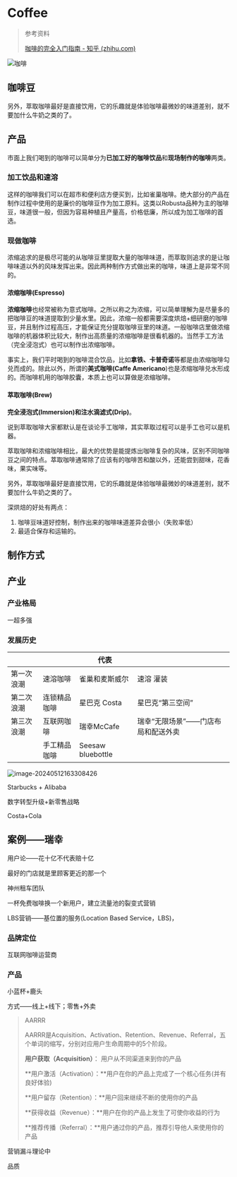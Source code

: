 # Coffee

> 参考资料
>
> [咖啡的完全入门指南 - 知乎 (zhihu.com)](https://zhuanlan.zhihu.com/p/125618758)



![咖啡](https://philfan-pic.oss-cn-beijing.aliyuncs.com/img/%E5%92%96%E5%95%A1.png)



## 咖啡豆

另外，萃取咖啡最好是直接饮用，它的乐趣就是体验咖啡最微妙的味道差别，就不要加什么牛奶之类的了。



## 产品

市面上我们喝到的咖啡可以简单分为**已加工好的咖啡饮品**和**现场制作的咖啡**两类。

### **加工饮品和速溶**

这样的咖啡我们可以在超市和便利店方便买到，比如雀巢咖啡。绝大部分的产品在制作过程中使用的是廉价的咖啡豆作为加工原料。这类以Robusta品种为主的咖啡豆，味道很一般，但因为容易种植且产量高，价格低廉，所以成为加工咖啡的首选。

### **现做咖啡**

浓缩追求的是极尽可能的从咖啡豆里提取大量的咖啡味道，而萃取则追求的是让咖啡味道以外的风味发挥出来。因此两种制作方式做出来的咖啡，味道上是非常不同的。

#### **浓缩咖啡(Espresso)**

**浓缩咖啡**也经常被称为意式咖啡。之所以称之为浓缩，可以简单理解为是尽量多的把咖啡豆的味道提取到少量水里。因此，浓缩一般都需要深度烘焙+细研磨的咖啡豆，并且制作过程高压，才能保证充分提取咖啡豆里的味道。一般咖啡店里做浓缩咖啡的机器体积比较大，制作出高质量的浓缩咖啡是很看机器的。当然手工方法（完全浸泡式）也可以制作出浓缩咖啡。



事实上，我们平时喝到的咖啡混合饮品，比如**拿铁、卡普奇诺**等都是由浓缩咖啡勾兑而成的。除此以外，所谓的**美式咖啡(Caffe Americano**)也是浓缩咖啡兑水形成的。而咖啡机用的咖啡胶囊，本质上也可以算做是浓缩咖啡。



#### 萃取咖啡(Brew)

**完全浸泡式(Immersion)**和**注水滴滤式(Drip)**。

说到萃取咖啡大家都默认是在谈论手工咖啡，其实萃取过程可以是手工也可以是机器。

萃取咖啡和浓缩咖啡相比，最大的优势是能提炼出咖啡复杂的风味，区别不同咖啡豆之间的特点。萃取咖啡通常除了应该有的咖啡苦和酸以外，还能尝到甜味，花香味，果实味等。

另外，萃取咖啡最好是直接饮用，它的乐趣就是体验咖啡最微妙的味道差别，就不要加什么牛奶之类的了。



深烘焙的好处有两点：

1. 咖啡豆味道好控制，制作出来的咖啡味道差异会很小（失败率低）
2. 最适合保存和运输的。



## 制作方式









## 产业



### 产业格局

一超多强



### 发展历史

|      |      | 代表 |      |
| ---- | ---- | ---- | ---- |
|第一次浪潮| 速溶咖啡 | 雀巢和麦斯威尔 | 速溶 灌装 |
|第二次浪潮 |连锁精品咖啡 |星巴克 Costa |星巴克“第三空间” |
|第三次浪潮 |互联网咖啡|瑞幸McCafe|瑞幸“无限场景”——门店布局和配送外卖|
| |手工精品咖啡|Seesaw bluebottle||

![image-20240512163308426](https://philfan-pic.oss-cn-beijing.aliyuncs.com/img/image-20240512163308426.png)

Starbucks + Alibaba

数字转型升级+新零售战略

Costa+Cola

## 案例——瑞幸

用户论——花十亿不代表赔十亿





最好的门店就是里顾客更近的那一个

神州租车团队



一杯免费咖啡换一个新用户，建立流量池的裂变式营销

LBS营销——基位置的服务(Location Based Service，LBS)，



### 品牌定位

互联网咖啡运营商





### 产品

小蓝杯+鹿头

方式——线上+线下；零售+外卖



> AARRR
>
> AARRR是Acquisition、Activation、Retention、Revenue、Referral，五个单词的缩写，分别对应用户生命周期中的5个阶段。
>
> **用户获取（Acquisition）**： 用户从不同渠道来到你的产品
>
> **用户激活（Activation）：**用户在你的产品上完成了一个核心任务(并有良好体验)
>
> **用户留存（Retention）：**用户回来继续不断的使用你的产品
>
> **获得收益（Revenue）：**用户在你的产品上发生了可使你收益的行为
>
> **推荐传播（Referral）：**用户通过你的产品，推荐引导他人来使用你的产品

营销漏斗理论中







品质



